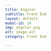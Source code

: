 ```yaml
---
title: Angular
subtitle: Front End
layout: default
modal-id: 14
img: angular.png
alt: image-alt
category: Front End

---
```

